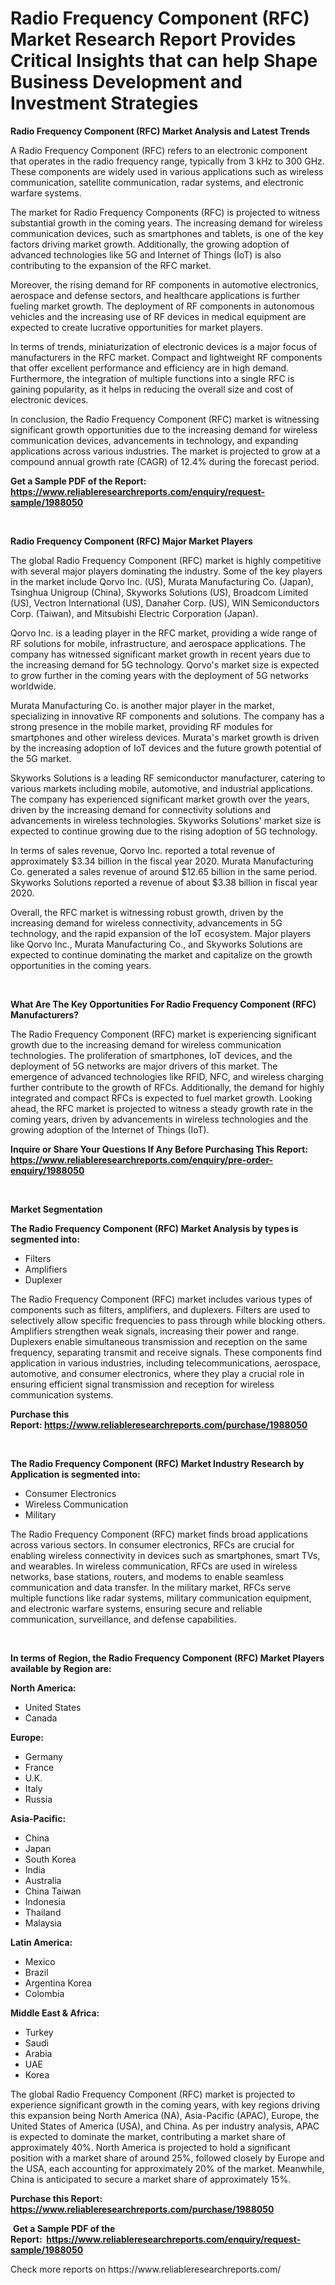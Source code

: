 <p><h1>Radio Frequency Component (RFC) Market Research Report Provides Critical Insights that can help Shape Business Development and Investment Strategies</h1></p><p><strong>Radio Frequency Component (RFC) Market Analysis and Latest Trends</strong></p>
<p><p>A Radio Frequency Component (RFC) refers to an electronic component that operates in the radio frequency range, typically from 3 kHz to 300 GHz. These components are widely used in various applications such as wireless communication, satellite communication, radar systems, and electronic warfare systems.</p><p>The market for Radio Frequency Components (RFC) is projected to witness substantial growth in the coming years. The increasing demand for wireless communication devices, such as smartphones and tablets, is one of the key factors driving market growth. Additionally, the growing adoption of advanced technologies like 5G and Internet of Things (IoT) is also contributing to the expansion of the RFC market.</p><p>Moreover, the rising demand for RF components in automotive electronics, aerospace and defense sectors, and healthcare applications is further fueling market growth. The deployment of RF components in autonomous vehicles and the increasing use of RF devices in medical equipment are expected to create lucrative opportunities for market players.</p><p>In terms of trends, miniaturization of electronic devices is a major focus of manufacturers in the RFC market. Compact and lightweight RF components that offer excellent performance and efficiency are in high demand. Furthermore, the integration of multiple functions into a single RFC is gaining popularity, as it helps in reducing the overall size and cost of electronic devices.</p><p>In conclusion, the Radio Frequency Component (RFC) market is witnessing significant growth opportunities due to the increasing demand for wireless communication devices, advancements in technology, and expanding applications across various industries. The market is projected to grow at a compound annual growth rate (CAGR) of 12.4% during the forecast period.</p></p>
<p><strong>Get a Sample PDF of the Report:&nbsp; <a href="https://www.reliableresearchreports.com/enquiry/request-sample/1988050">https://www.reliableresearchreports.com/enquiry/request-sample/1988050</a></strong></p>
<p>&nbsp;</p>
<p><strong>Radio Frequency Component (RFC) Major Market Players</strong></p>
<p><p>The global Radio Frequency Component (RFC) market is highly competitive with several major players dominating the industry. Some of the key players in the market include Qorvo Inc. (US), Murata Manufacturing Co. (Japan), Tsinghua Unigroup (China), Skyworks Solutions (US), Broadcom Limited (US), Vectron International (US), Danaher Corp. (US), WIN Semiconductors Corp. (Taiwan), and Mitsubishi Electric Corporation (Japan).</p><p>Qorvo Inc. is a leading player in the RFC market, providing a wide range of RF solutions for mobile, infrastructure, and aerospace applications. The company has witnessed significant market growth in recent years due to the increasing demand for 5G technology. Qorvo's market size is expected to grow further in the coming years with the deployment of 5G networks worldwide.</p><p>Murata Manufacturing Co. is another major player in the market, specializing in innovative RF components and solutions. The company has a strong presence in the mobile market, providing RF modules for smartphones and other wireless devices. Murata's market growth is driven by the increasing adoption of IoT devices and the future growth potential of the 5G market.</p><p>Skyworks Solutions is a leading RF semiconductor manufacturer, catering to various markets including mobile, automotive, and industrial applications. The company has experienced significant market growth over the years, driven by the increasing demand for connectivity solutions and advancements in wireless technologies. Skyworks Solutions' market size is expected to continue growing due to the rising adoption of 5G technology.</p><p>In terms of sales revenue, Qorvo Inc. reported a total revenue of approximately $3.34 billion in the fiscal year 2020. Murata Manufacturing Co. generated a sales revenue of around $12.65 billion in the same period. Skyworks Solutions reported a revenue of about $3.38 billion in fiscal year 2020.</p><p>Overall, the RFC market is witnessing robust growth, driven by the increasing demand for wireless connectivity, advancements in 5G technology, and the rapid expansion of the IoT ecosystem. Major players like Qorvo Inc., Murata Manufacturing Co., and Skyworks Solutions are expected to continue dominating the market and capitalize on the growth opportunities in the coming years.</p></p>
<p>&nbsp;</p>
<p><strong>What Are The Key Opportunities For Radio Frequency Component (RFC) Manufacturers?</strong></p>
<p><p>The Radio Frequency Component (RFC) market is experiencing significant growth due to the increasing demand for wireless communication technologies. The proliferation of smartphones, IoT devices, and the deployment of 5G networks are major drivers of this market. The emergence of advanced technologies like RFID, NFC, and wireless charging further contribute to the growth of RFCs. Additionally, the demand for highly integrated and compact RFCs is expected to fuel market growth. Looking ahead, the RFC market is projected to witness a steady growth rate in the coming years, driven by advancements in wireless technologies and the growing adoption of the Internet of Things (IoT).</p></p>
<p><strong>Inquire or Share Your Questions If Any Before Purchasing This Report: <a href="https://www.reliableresearchreports.com/enquiry/pre-order-enquiry/1988050">https://www.reliableresearchreports.com/enquiry/pre-order-enquiry/1988050</a></strong></p>
<p>&nbsp;</p>
<p><strong>Market Segmentation</strong></p>
<p><strong>The Radio Frequency Component (RFC) Market Analysis by types is segmented into:</strong></p>
<p><ul><li>Filters</li><li>Amplifiers</li><li>Duplexer</li></ul></p>
<p><p>The Radio Frequency Component (RFC) market includes various types of components such as filters, amplifiers, and duplexers. Filters are used to selectively allow specific frequencies to pass through while blocking others. Amplifiers strengthen weak signals, increasing their power and range. Duplexers enable simultaneous transmission and reception on the same frequency, separating transmit and receive signals. These components find application in various industries, including telecommunications, aerospace, automotive, and consumer electronics, where they play a crucial role in ensuring efficient signal transmission and reception for wireless communication systems.</p></p>
<p><strong>Purchase this Report:&nbsp;<a href="https://www.reliableresearchreports.com/purchase/1988050">https://www.reliableresearchreports.com/purchase/1988050</a></strong></p>
<p>&nbsp;</p>
<p><strong>The Radio Frequency Component (RFC) Market Industry Research by Application is segmented into:</strong></p>
<p><ul><li>Consumer Electronics</li><li>Wireless Communication</li><li>Military</li></ul></p>
<p><p>The Radio Frequency Component (RFC) market finds broad applications across various sectors. In consumer electronics, RFCs are crucial for enabling wireless connectivity in devices such as smartphones, smart TVs, and wearables. In wireless communication, RFCs are used in wireless networks, base stations, routers, and modems to enable seamless communication and data transfer. In the military market, RFCs serve multiple functions like radar systems, military communication equipment, and electronic warfare systems, ensuring secure and reliable communication, surveillance, and defense capabilities.</p></p>
<p>&nbsp;</p>
<p><strong>In terms of Region, the Radio Frequency Component (RFC) Market Players available by Region are:</strong></p>
<p>
    <p> <strong> North America: </strong>
        <ul>
            <li>United States</li>
            <li>Canada</li>
        </ul>
        </p> 
    <p> <strong> Europe: </strong>
        <ul>
            <li>Germany</li>
            <li>France</li>
            <li>U.K.</li>
            <li>Italy</li>
            <li>Russia</li>
        </ul>
        </p> 
    <p> <strong> Asia-Pacific: </strong>
        <ul>
            <li>China</li>
            <li>Japan</li>
            <li>South Korea</li>
            <li>India</li>
            <li>Australia</li>
            <li>China Taiwan</li>
            <li>Indonesia</li>
            <li>Thailand</li>
            <li>Malaysia</li>
        </ul>
        </p> 
    <p> <strong> Latin America: </strong>
        <ul>
            <li>Mexico</li>
            <li>Brazil</li>
            <li>Argentina Korea</li>
            <li>Colombia</li>
        </ul>
        </p> 
    <p> <strong> Middle East & Africa: </strong>
        <ul>
            <li>Turkey</li>
            <li>Saudi</li>
            <li>Arabia</li>
            <li>UAE</li>
            <li>Korea</li>
        </ul>
    </p>
    </p>
<p><p>The global Radio Frequency Component (RFC) market is projected to experience significant growth in the coming years, with key regions driving this expansion being North America (NA), Asia-Pacific (APAC), Europe, the United States of America (USA), and China. As per industry analysis, APAC is expected to dominate the market, contributing a market share of approximately 40%. North America is projected to hold a significant position with a market share of around 25%, followed closely by Europe and the USA, each accounting for approximately 20% of the market. Meanwhile, China is anticipated to secure a market share of approximately 15%.</p></p>
<p><strong>Purchase this Report: <a href="https://www.reliableresearchreports.com/purchase/1988050">https://www.reliableresearchreports.com/purchase/1988050</a></strong></p>
<p>&nbsp;<strong>Get a Sample PDF of the Report:&nbsp;&nbsp;<a href="https://www.reliableresearchreports.com/enquiry/request-sample/1988050">https://www.reliableresearchreports.com/enquiry/request-sample/1988050</a></strong></p>
<p><strong></strong></p>
<p>Check more reports on https://www.reliableresearchreports.com/</p>